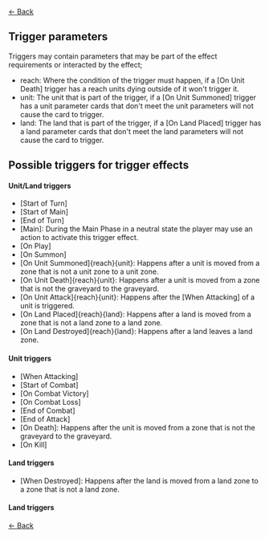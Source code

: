 [<- Back](Effect-Resolution.md)

## Trigger parameters
Triggers may contain parameters that may be part of the effect requirements or interacted by the effect;
- reach: Where the condition of the trigger must happen, if a [On Unit Death] trigger has a reach units dying outside of it won't trigger it.
- unit: The unit that is part of the trigger, if a [On Unit Summoned] trigger has a unit parameter cards that don't meet the unit parameters will not cause the card to trigger.
- land: The land that is part of the trigger, if a [On Land Placed] trigger has a land parameter cards that don't meet the land parameters will not cause the card to trigger.

## Possible triggers for trigger effects
#### Unit/Land triggers
- [Start of Turn]
- [Start of Main]
- [End of Turn]
- [Main]: During the Main Phase in a neutral state the player may use an action to activate this trigger effect.
- [On Play]
- [On Summon]
- [On Unit Summoned]{reach}{unit}: Happens after a unit is moved from a zone that is not a unit zone to a unit zone.
- [On Unit Death]{reach}{unit}: Happens after a unit is moved from a zone that is not the graveyard to the graveyard.
- [On Unit Attack]{reach}{unit}: Happens after the [When Attacking] of a unit is triggered.
- [On Land Placed]{reach}{land}: Happens after a land is moved from a zone that is not a land zone to a land zone.
- [On Land Destroyed]{reach}{land}: Happens after a land leaves a land zone.

#### Unit triggers
- [When Attacking]
- [Start of Combat]
- [On Combat Victory]
- [On Combat Loss]
- [End of Combat]
- [End of Attack]
- [On Death]: Happens after the unit is moved from a zone that is not the graveyard to the graveyard.
- [On Kill]

#### Land triggers
- [When Destroyed]: Happens after the land is moved from a land zone to a zone that is not a land zone.

#### Land triggers

[<- Back](Effect-Resolution.md)
